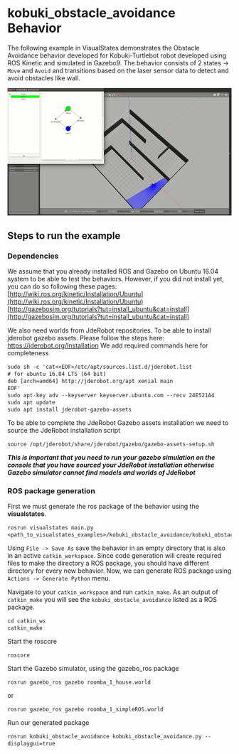# kobuki_obstacle_avoidance Behavior
The following example in VisualStates demonstrates the Obstacle Avoidance behavior developed for Kobuki-Turtlebot robot developed using ROS Kinetic and simulated in Gazebo9. The behavior consists of 2 states -> `Move` and `Avoid` and transitions based on the laser sensor data to detect and avoid obstacles like wall.  

<p align="center">
  <img src="kobuki_obstacle_avoidance.gif">
</p>

## Steps to run the example
### Dependencies
We assume that you already installed ROS and Gazebo on Ubuntu 16.04 system to be able to test the behaviors. However, if you did not install yet, you can do so following these pages: [http://wiki.ros.org/kinetic/Installation/Ubuntu](http://wiki.ros.org/kinetic/Installation/Ubuntu)  [http://gazebosim.org/tutorials?tut=install_ubuntu&cat=install](http://gazebosim.org/tutorials?tut=install_ubuntu&cat=install)

We also need worlds from JdeRobot repositories. To be able to install jderobot gazebo assets. Please follow the steps here: https://jderobot.org/Installation
We add required commands here for completeness
```
sudo sh -c 'cat<<EOF>/etc/apt/sources.list.d/jderobot.list
# for ubuntu 16.04 LTS (64 bit)
deb [arch=amd64] http://jderobot.org/apt xenial main
EOF'
sudo apt-key adv --keyserver keyserver.ubuntu.com --recv 24E521A4
sudo apt update
sudo apt install jderobot-gazebo-assets
```
To be able to complete the JdeRobot Gazebo assets installation we need to source the JdeRobot installation script
```
source /opt/jderobot/share/jderobot/gazebo/gazebo-assets-setup.sh
```
***This is important that you need to run your gazebo simulation on the console that you have sourced your JdeRobot installation otherwise Gazebo simulator cannot find models and worlds of JdeRobot***

### ROS package generation
First we must generate the ros package of the behavior using the **visualstates**.
```
rosrun visualstates main.py <path_to_visualstates_examples>/kobuki_obstacle_avoidance/kobuki_obstacle_avoidance.xml
```
Using `File -> Save As` save the behavior in an empty directory that is also in an active `catkin_workspace`. Since code generation will create required files to make the directory a ROS package, you should have different directory for every new behavior. Now, we can generate ROS package using `Actions -> Generate Python` menu.

Navigate to your `catkin_workspace` and run `catkin_make`. As an output of `catkin_make` you will see the `kobuki_obstacle_avoidance` listed as a ROS package.
```
cd catkin_ws
catkin_make
```
Start the roscore
```
roscore
```
Start the Gazebo simulator, using the gazebo_ros package
```
rosrun gazebo_ros gazebo roomba_1_house.world
```
or 

```
rosrun gazebo_ros gazebo roomba_1_simpleROS.world
```
Run our generated package
```
rosrun kobuki_obstacle_avoidance kobuki_obstacle_avoidance.py --displaygui=true
```
